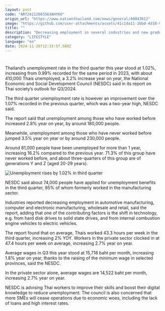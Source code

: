 ```yaml
---
layout: post
code: "ART24112603563AHYKU"
origin_url: "https://www.nationthailand.com/news/general/40043612"
image: "https://github.com/user-attachments/assets/41c1da11-3bbd-4d18-9dfd-a0cfff50b28e"
title: ""
description: "Decreasing employment in several industries and new graduates facing tougher times finding jobs cited as the main causes for drop"
category: "LIFESTYLE"
language: "en"
date: 2024-11-26T12:33:57.580Z
---
```


# 









Thailand’s unemployment rate in the third quarter this year stood at 1.02%, increasing from 0.99% recorded for the same period in 2023, with about 410,000 Thais unemployed, a 3.2% increase year on year, the National Economic and Social Development Council (NESDC) said in its report on Thai society’s outlook for Q3/2024.

The third quarter unemployment rate is however an improvement over the 1.07% recorded in the previous quarter, which was a two-year high, NESDC said.

The report said that unemployment among those who have worked before increased 2.8% year on year, by around 180,000 people.

Meanwhile, unemployment among those who have never worked before jumped 3.5% year on year or by around 230,000 people.

Around 81,000 people have been unemployed for more than 1 year, increasing 16.2% compared to the previous year. 71.3% of this group have never worked before, and about three-quarters of this group are of generations Y and Z (aged 20-29 years).

  ![Unemployment rises by 1.02% in third quarter](https://github.com/user-attachments/assets/37952619-f776-40ef-bc35-f71d5058d126)

NESDC said about 74,000 people have applied for unemployment benefits in the third quarter, 95% of whom formerly worked in the manufacturing sector.

Industries reported decreasing employment in automotive manufacturing, computer and electronic manufacturing, wholesale and retail, said the report, adding that one of the contributing factors is the shift in technology, e.g. from hard disk drives to solid state drives, and from internal combustion engine vehicles to electric vehicles.

The report found that on average, Thais worked 43.3 hours per week in the third quarter, increasing 2% YOY. Workers in the private sector clocked in at 47.4 hours per week on average, increasing 2.7% year on year.

Average wages in Q3 this year stood at 15,718 baht per month, increasing 1.8% year on year, thanks to the raising of the minimum wage in selected provinces, said the NESDC.

In the private sector alone, average wages are 14,522 baht per month, increasing 2.7% year on year.

NESDC is advising Thai workers to improve their skills and boost their digital knowledge to reduce unemployment. The council is also concerned that more SMEs will cease operations due to economic woes, including the lack of loans and high interest rates.